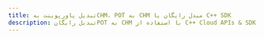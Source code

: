 ---title: تبدیل پاورپوینت بهCHM، POT به CHM مبدل رایگان یا C++ SDKdescription: تبدیل رایگانPOT به CHM با استفاده از C++ Cloud APIs & SDK. همچنین اسناد Microsoft PowerPoint را در Cloud ایجاد، ویرایش و رندر کنید.---